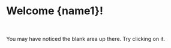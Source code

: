 # Welcome {name1}!
<br>
<p id="tutorial-text">You may have noticed the blank area up there. Try clicking on it.</p>